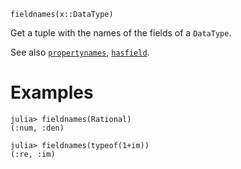 ```
fieldnames(x::DataType)
```

Get a tuple with the names of the fields of a `DataType`.

See also [`propertynames`](@ref), [`hasfield`](@ref).

# Examples

```jldoctest
julia> fieldnames(Rational)
(:num, :den)

julia> fieldnames(typeof(1+im))
(:re, :im)
```
